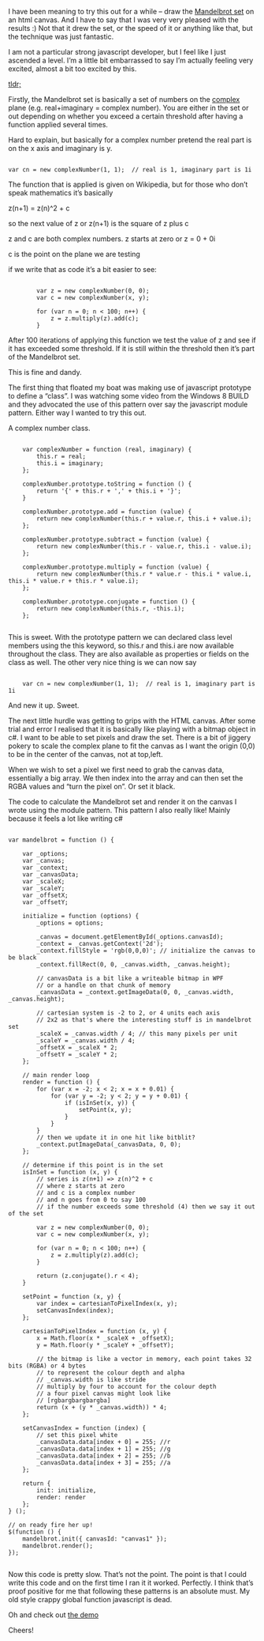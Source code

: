 I have been meaning to try this out for a while – draw the [Mandelbrot set]( https://secure.wikimedia.org/wikipedia/en/wiki/Mandelbrot_set) on an html canvas.
And I have to say that I was very very pleased with the results :)  Not that it drew the set, or the speed of it or anything like that, but the technique was just fantastic.

I am not a particular strong javascript developer, but I feel like I just ascended a level.  I’m a little bit embarrassed to say I’m actually feeling very excited, almost a bit too excited by this.

[tldr;](http://benmcevoy.com.au/projects/mandelbrot/default.htm)

Firstly, the Mandelbrot set is basically a set of numbers on the [complex]( https://secure.wikimedia.org/wikipedia/en/wiki/Complex_number#Elementary_operations) plane (e.g. real+imaginary = complex number).  You are either in the set or out depending on whether you exceed a certain threshold after having a function applied several times.

Hard to explain, but basically for a complex number pretend the real part is on the x axis and imaginary is y.

<pre><code>
var cn = new complexNumber(1, 1);  // real is 1, imaginary part is 1i
</code></pre>

The function that is applied is given on Wikipedia, but for those who don’t speak mathematics it’s basically 

z(n+1) = z(n)^2 + c

so the next value of z or z(n+1)  is the square of z plus c

z and c are both complex numbers.  z starts at zero or z = 0 + 0i

c is the point on the plane we are testing

if we write that as code it’s a bit easier to see:

<pre><code>
        var z = new complexNumber(0, 0);
        var c = new complexNumber(x, y);

        for (var n = 0; n < 100; n++) {
            z = z.multiply(z).add(c);
        }
</code></pre>

After 100 iterations of applying this function we test the value of z and see if it has exceeded some threshold.  If it is still within the threshold then it’s part of the Mandelbrot set.

This is fine and dandy.

The first thing that floated my boat was making use of javascript prototype to define a “class”.  I was watching some video from the Windows 8 BUILD and they advocated the use of this pattern over say the javascript module pattern.  Either way I wanted to try this out.

A complex number class.

<pre><code>
    var complexNumber = function (real, imaginary) {
        this.r = real;
        this.i = imaginary;
    };

    complexNumber.prototype.toString = function () {
        return '{' + this.r + ',' + this.i + '}';
    }

    complexNumber.prototype.add = function (value) {
        return new complexNumber(this.r + value.r, this.i + value.i);
    };

    complexNumber.prototype.subtract = function (value) {
        return new complexNumber(this.r - value.r, this.i - value.i);
    };

    complexNumber.prototype.multiply = function (value) {
        return new complexNumber(this.r * value.r - this.i * value.i, this.i * value.r + this.r * value.i);
    };

    complexNumber.prototype.conjugate = function () {
        return new complexNumber(this.r, -this.i);
    };

</code></pre>
This is sweet.  With the prototype pattern we can declared class level members using the this keyword, so this.r and this.i are now available throughout the class. They are also available as properties or fields on the class as well.
The other very nice thing is we can now say 

<pre><code>
    var cn = new complexNumber(1, 1);  // real is 1, imaginary part is 1i
</code></pre>

And new it up.  Sweet.

The next little hurdle was getting to grips with the HTML canvas.  After some trial and error I realised that it is basically like playing with a bitmap object in c#.  I want to be able to set pixels and draw the set.  There is a bit of jiggery pokery to scale the complex plane to fit the canvas as I want the origin (0,0) to be in the center of the canvas, not at top,left.

When we wish to set a pixel we first need to grab the canvas data, essentially a big array.  We then index into the array and can then set the RGBA values and “turn the pixel on”. Or set it black.

The code to calculate the Mandelbrot set and render it on the canvas I wrote using the module pattern.  This pattern I also really like! Mainly because it feels a lot like writing c#

<pre><code>
var mandelbrot = function () {

    var _options;
    var _canvas;
    var _context;
    var _canvasData;
    var _scaleX;
    var _scaleY;
    var _offsetX;
    var _offsetY;

    initialize = function (options) {
        _options = options;

        _canvas = document.getElementById(_options.canvasId);
        _context = _canvas.getContext('2d');
        _context.fillStyle = 'rgb(0,0,0)'; // initialize the canvas to be black
        _context.fillRect(0, 0, _canvas.width, _canvas.height);

        // canvasData is a bit like a writeable bitmap in WPF
        // or a handle on that chunk of memory
        _canvasData = _context.getImageData(0, 0, _canvas.width, _canvas.height);

        // cartesian system is -2 to 2, or 4 units each axis
        // 2x2 as that's where the interesting stuff is in mandelbrot set
        _scaleX = _canvas.width / 4; // this many pixels per unit
        _scaleY = _canvas.width / 4;
        _offsetX = _scaleX * 2;
        _offsetY = _scaleY * 2;
    };

    // main render loop
    render = function () {
        for (var x = -2; x < 2; x = x + 0.01) {
            for (var y = -2; y < 2; y = y + 0.01) {
                if (isInSet(x, y)) {
                    setPoint(x, y);
                }
            }
        }
        // then we update it in one hit like bitblit?
        _context.putImageData(_canvasData, 0, 0);
    };

    // determine if this point is in the set
    isInSet = function (x, y) {
        // series is z(n+1) => z(n)^2 + c
        // where z starts at zero
        // and c is a complex number
        // and n goes from 0 to say 100
        // if the number exceeds some threshold (4) then we say it out of the set

        var z = new complexNumber(0, 0);
        var c = new complexNumber(x, y);

        for (var n = 0; n < 100; n++) {
            z = z.multiply(z).add(c);
        }

        return (z.conjugate().r < 4);
    }

    setPoint = function (x, y) {
        var index = cartesianToPixelIndex(x, y);
        setCanvasIndex(index);
    };

    cartesianToPixelIndex = function (x, y) {
        x = Math.floor(x * _scaleX + _offsetX);
        y = Math.floor(y * _scaleY + _offsetY);

        // the bitmap is like a vector in memory, each point takes 32 bits (RGBA) or 4 bytes
        // to represent the colour depth and alpha
        // _canvas.width is like stride
        // multiply by four to account for the colour depth
        // a four pixel canvas might look like
        // [rgbargbargbargba]
        return (x + (y * _canvas.width)) * 4;
    };

    setCanvasIndex = function (index) {
        // set this pixel white
        _canvasData.data[index + 0] = 255; //r
        _canvasData.data[index + 1] = 255; //g
        _canvasData.data[index + 2] = 255; //b
        _canvasData.data[index + 3] = 255; //a
    };

    return {
        init: initialize,
        render: render
    };
} ();

// on ready fire her up!
$(function () {
    mandelbrot.init({ canvasId: "canvas1" });
    mandelbrot.render();
});

</code></pre>

Now this code is pretty slow.  That’s not the point.  The point is that I could write this code and on the first time I ran it it worked. Perfectly.  I think that’s proof positive for me that following these patterns is an absolute must.  My old style crappy global function javascript is dead.

Oh and check out [the demo](http://benmcevoy.com.au/projects/mandelbrot/default.htm)

Cheers!

